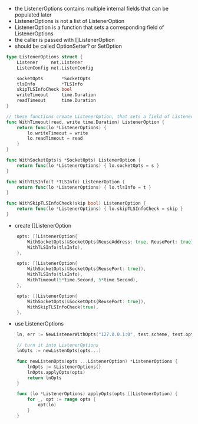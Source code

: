 - the ListenerOptions contains multiple internal fields that can be populated later
- ListenerOptions is not a list of ListenerOption
- ListenerOption is a function that sets a corresponding field of ListenerOptions
- the caller is passed with []ListenerOption
- should be called OptionSetter? or SetOption
```go
type ListenerOptions struct {
	Listener     net.Listener
	ListenConfig net.ListenConfig

	socketOpts       *SocketOpts
	tlsInfo          *TLSInfo
	skipTLSInfoCheck bool
	writeTimeout     time.Duration
	readTimeout      time.Duration
}

// these functions create ListenerOption, that sets a field of ListenerOptions
func WithTimeout(read, write time.Duration) ListenerOption {
	return func(lo *ListenerOptions) {
		lo.writeTimeout = write
		lo.readTimeout = read
	}
}

func WithSocketOpts(s *SocketOpts) ListenerOption {
	return func(lo *ListenerOptions) { lo.socketOpts = s }
}

func WithTLSInfo(t *TLSInfo) ListenerOption {
	return func(lo *ListenerOptions) { lo.tlsInfo = t }
}

func WithSkipTLSInfoCheck(skip bool) ListenerOption {
	return func(lo *ListenerOptions) { lo.skipTLSInfoCheck = skip }
}
```

- create []ListenerOption
```go
    opts: []ListenerOption{
        WithSocketOpts(&SocketOpts{ReuseAddress: true, ReusePort: true}),
        WithTLSInfo(tlsInfo),
    },

    opts: []ListenerOption{
        WithSocketOpts(&SocketOpts{ReusePort: true}),
        WithTLSInfo(tlsInfo),
        WithTimeout(5*time.Second, 5*time.Second),
    },

    opts: []ListenerOption{
        WithSocketOpts(&SocketOpts{ReusePort: true}),
        WithSkipTLSInfoCheck(true),
    },
```

- use ListenerOptions
```go
    ln, err := NewListenerWithOpts("127.0.0.1:0", test.scheme, test.opts...)

    // turn it into ListenerOptions
    lnOpts := newListenOpts(opts...)

    func newListenOpts(opts ...ListenerOption) *ListenerOptions {
        lnOpts := &ListenerOptions{}
        lnOpts.applyOpts(opts)
        return lnOpts
    }

    func (lo *ListenerOptions) applyOpts(opts []ListenerOption) {
        for _, opt := range opts {
            opt(lo)
        }
    }

```

